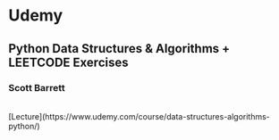 # Udemy
## Python Data Structures & Algorithms + LEETCODE Exercises
### Scott Barrett
<br>
[Lecture](https://www.udemy.com/course/data-structures-algorithms-python/)

